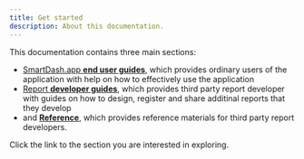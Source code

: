 ```yaml
---
title: Get started
description: About this documentation.
---
```


This documentation contains three main sections:

- [SmartDash.app **end user guides**](../user), which provides ordinary users of the application with help on how to effectively use the application
- [Report **developer guides**](../developer), which provides third party report developer with guides on how to design, register and share additinal reports that they develop
- and [**Reference**](../reference/), which provides reference materials for third party report developers.

Click the link to the section you are interested in exploring.

##
